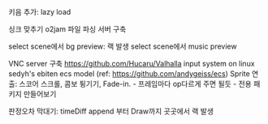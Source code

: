 키음 추가: lazy load

싱크 맞추기
o2jam 파일 파싱
서버 구축

select scene에서 bg preview: 랙 발생
select scene에서 music preview

VNC server 구축
https://github.com/Hucaru/Valhalla
input system on linux
sedyh's ebiten ecs model (ref: https://github.com/andygeiss/ecs)
Sprite 연출: 스코어 스크롤, 콤보 튕기기, Fade-in.
    - 프레임마다 op다르게 주면 될듯
    - 전용 패키지 만들어보기

판정오차 막대기: timeDiff append 부터 Draw까지 곳곳에서 랙 발생